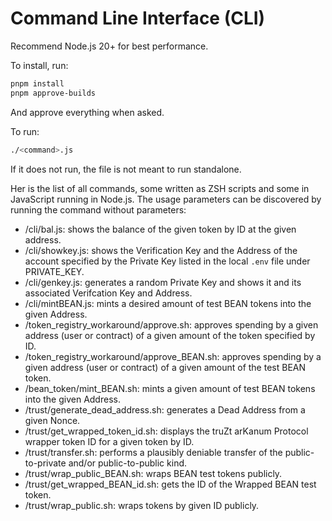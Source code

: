 # Command Line Interface (CLI)

Recommend Node.js 20+ for best performance.

To install, run:
```zsh
pnpm install
pnpm approve-builds
```
And approve everything when asked.

To run:
```zsh
./<command>.js
```
If it does not run, the file is not meant to run standalone.

Her is the list of all commands, some written as ZSH scripts and some in JavaScript running in Node.js. The usage parameters can
be discovered by running the command without parameters:

- /cli/bal.js: shows the balance of the given token by ID at the given address.
- /cli/showkey.js: shows the Verification Key and the Address of the account specified by the Private Key listed in the local `.env` file under PRIVATE_KEY.
- /cli/genkey.js: generates a random Private Key and shows it and its associated Verifcation Key and Address.
- /cli/mintBEAN.js: mints a desired amount of test BEAN tokens into the given Address.
- /token_registry_workaround/approve.sh: approves spending by a given address (user or contract) of a given amount of the token specified by ID.
- /token_registry_workaround/approve_BEAN.sh: approves spending by a given address (user or contract) of a given amount of the test BEAN token.
- /bean_token/mint_BEAN.sh: mints a given amount of test BEAN tokens into the given Address.
- /trust/generate_dead_address.sh: generates a Dead Address from a given Nonce.
- /trust/get_wrapped_token_id.sh: displays the truZt arKanum Protocol wrapper token ID for a given token by ID.
- /trust/transfer.sh: performs a plausibly deniable transfer of the public-to-private and/or public-to-public kind. 
- /trust/wrap_public_BEAN.sh: wraps BEAN test tokens publicly.
- /trust/get_wrapped_BEAN_id.sh: gets the ID of the Wrapped BEAN test token.
- /trust/wrap_public.sh: wraps tokens by given ID publicly.